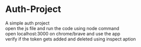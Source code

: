 # Auth-Project
A simple auth project <br/>
open the js file and run the code using node command <br/>
open localhost:3000 on chrome/brave and use the app <br/>
verify if the token gets added and deleted using inspect aption
